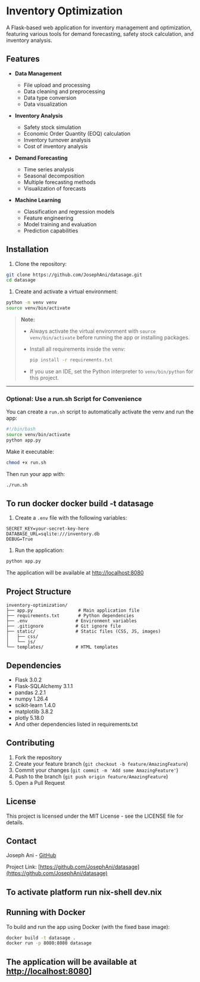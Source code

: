 # Inventory Optimization

A Flask-based web application for inventory management and optimization, featuring various tools for demand forecasting, safety stock calculation, and inventory analysis.

## Features

- **Data Management**
  - File upload and processing
  - Data cleaning and preprocessing
  - Data type conversion
  - Data visualization

- **Inventory Analysis**
  - Safety stock simulation
  - Economic Order Quantity (EOQ) calculation
  - Inventory turnover analysis
  - Cost of inventory analysis

- **Demand Forecasting**
  - Time series analysis
  - Seasonal decomposition
  - Multiple forecasting methods
  - Visualization of forecasts

- **Machine Learning**
  - Classification and regression models
  - Feature engineering
  - Model training and evaluation
  - Prediction capabilities

## Installation

1. Clone the repository:

```bash
git clone https://github.com/JosephAni/datasage.git
cd datasage
```

1. Create and activate a virtual environment:

```bash
python -m venv venv
source venv/bin/activate  
```

> **Note:**
>
> - Always activate the virtual environment with `source venv/bin/activate` before running the app or installing packages.
> - Install all requirements inside the venv:
>
>   ```bash
>   pip install -r requirements.txt
>   ```
>
> - If you use an IDE, set the Python interpreter to `venv/bin/python` for this project.

---

### Optional: Use a run.sh Script for Convenience

You can create a `run.sh` script to automatically activate the venv and run the app:

```bash
#!/bin/bash
source venv/bin/activate
python app.py
```

Make it executable:

```bash
chmod +x run.sh
```

Then run your app with:

```bash
./run.sh
```

## To run docker docker build -t datasage

1. Create a `.env` file with the following variables:

```env
SECRET_KEY=your-secret-key-here
DATABASE_URL=sqlite:///inventory.db
DEBUG=True
```

1. Run the application:

```bash
python app.py
```

The application will be available at [http://localhost:8080](http://localhost:8080)

## Project Structure

```plaintext
inventory-optimization/
├── app.py                 # Main application file
├── requirements.txt       # Python dependencies
├── .env                  # Environment variables
├── .gitignore            # Git ignore file
├── static/               # Static files (CSS, JS, images)
│   ├── css/
│   └── js/
└── templates/            # HTML templates
```

## Dependencies

- Flask 3.0.2
- Flask-SQLAlchemy 3.1.1
- pandas 2.2.1
- numpy 1.26.4
- scikit-learn 1.4.0
- matplotlib 3.8.2
- plotly 5.18.0
- And other dependencies listed in requirements.txt

## Contributing

1. Fork the repository
2. Create your feature branch (`git checkout -b feature/AmazingFeature`)
3. Commit your changes (`git commit -m 'Add some AmazingFeature'`)
4. Push to the branch (`git push origin feature/AmazingFeature`)
5. Open a Pull Request

## License

This project is licensed under the MIT License - see the LICENSE file for details.

## Contact

Joseph Ani - [GitHub](https://github.com/JosephAni)

Project Link: [https://github.com/JosephAni/datasage](https://github.com/JosephAni/datasage)

## To activate platform run  nix-shell dev.nix

## Running with Docker

To build and run the app using Docker (with the fixed base image):

```bash
docker build -t datasage .
docker run -p 8080:8080 datasage
```

## The application will be available at [http://localhost:8080](http://localhost:8080)]
